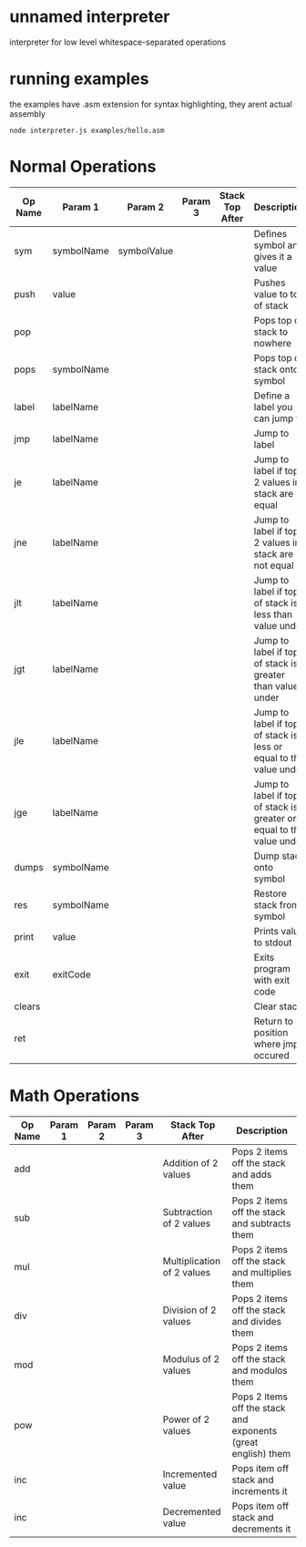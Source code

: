 # unnamed interpreter
interpreter for low level whitespace-separated operations  
  
# running examples
the examples have .asm extension for syntax highlighting, they arent actual assembly  
  
```
node interpreter.js examples/hello.asm
```

# Normal Operations
| Op Name | Param 1 | Param 2 | Param 3 | Stack Top After | Description
|-|-|-|-|-|-|
| sym | symbolName | symbolValue | | | Defines symbol and gives it a value
| push | value | | | | Pushes value to top of stack
| pop | | | | | Pops top of stack to nowhere
| pops | symbolName | | | | Pops top of stack onto symbol
| label | labelName | | | | Define a label you can jump to
| jmp | labelName | | | | Jump to label
| je | labelName | | | | Jump to label if top 2 values in stack are equal
| jne | labelName | | | | Jump to label if top 2 values in stack are not equal
| jlt | labelName | | | | Jump to label if top of stack is less than value under
| jgt | labelName | | | | Jump to label if top of stack is greater than value under
| jle | labelName | | | | Jump to label if top of stack is less or equal to the value under
| jge | labelName | | | | Jump to label if top of stack is greater or equal to the value under
| dumps | symbolName | | | | Dump stack onto symbol
| res | symbolName | | | | Restore stack from symbol
| print | value | | | | Prints value to stdout
| exit | exitCode | | | | Exits program with exit code
| clears | | | | | Clear stack
| ret | | | | | Return to position where jmp occured

# Math Operations
| Op Name | Param 1 | Param 2 | Param 3 | Stack Top After | Description
|-|-|-|-|-|-|
| add | | | | Addition of 2 values | Pops 2 items off the stack and adds them
| sub | | | | Subtraction of 2 values | Pops 2 items off the stack and subtracts them
| mul | | | | Multiplication of 2 values | Pops 2 items off the stack and multiplies them
| div | | | | Division of 2 values | Pops 2 items off the stack and divides them
| mod | | | | Modulus of 2 values | Pops 2 items off the stack and modulos them
| pow | | | | Power of 2 values | Pops 2 items off the stack and exponents (great english) them
| inc | | | | Incremented value | Pops item off stack and increments it
| inc | | | | Decremented value | Pops item off stack and decrements it
